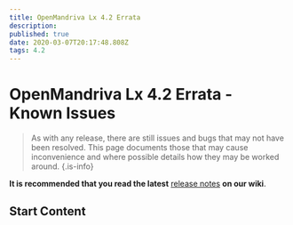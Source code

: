 ```yaml
---
title: OpenMandriva Lx 4.2 Errata
description: 
published: true
date: 2020-03-07T20:17:48.808Z
tags: 4.2
---
```


# OpenMandriva Lx 4.2 Errata - Known Issues

> As with any release, there are still issues and bugs that may not have been resolved. This page documents those that may cause inconvenience and where possible details how they may be worked around.
{.is-info}


**It is recommended that you read the latest** [release notes](/en/releases/omlx42/omlx42_notes) **on our wiki**.

## Start Content

